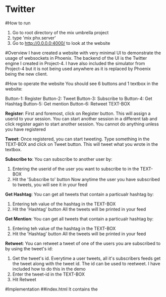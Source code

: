 # Twitter

#How to run
1. Go to root directory of the mix umbrella project
2. type 'mix phx.server'
3. Go to http://0.0.0.0:4000/ to look at the website

#Overview
I have created a website with very minimal UI to demonstrate the usage of websockets in Phoenix. The backend of the UI is the Twitter engine I created in Project-4. I have also included the simulator from Project-4 but it is not being used anywhere as it is replaced by Phoenix being the new client.

#How to operate the website
You should see 6 buttons and 1 textbox in the website:

Button-1: Register
Button-2: Tweet
Button-3: Subscribe to
Button-4: Get Hashtag
Button-5: Get mention
Button-6: Retweet
TEXT-BOX

**Register**: First and foremost, click on Register button. This will assign a userid to your session. You can start another session in a different tab and click register again to start another session. You cannot do anything unless you have registered

**Tweet**: Once registered, you can start tweeting. Type something in the TEXT-BOX and click on Tweet button. This will tweet what you wrote in the textbox.

**Subscribe to**: You can subscribe to another user by:
1. Entering the userid of the user you want to subscribe to in the TEXT-BOX
2. Hit the 'Subscribe to' button
Now anytime the user you have subscribed to tweets, you will see it in your feed

**Get Hashtag**: You can get all tweets that contain a particualr hashtag by:
1. Entering teh value of the hashtag in the TEXT-BOX
2. Hit the 'Hashtag' button
All the tweets will be printed in your feed

**Get Mention**: You can get all tweets that contain a particualr hashtag by:
1. Entering teh value of the hashtag in the TEXT-BOX
2. Hit the 'Hashtag' button
All the tweets will be printed in your feed

**Retweet**: You can retweet a tweet of one of the users you are subscribed to by using the tweet's id:
1. Get the tweet's id. Everytime a user tweets, all it's subscribers feeds get the tweet along with the tweet id. The id can be used to reetweet. I have included how to do this in the demo
2. Enter the tweet-id in the TEXT-BOX
3. Hit Retweet


#Implementation 
##index.html
It contains the 